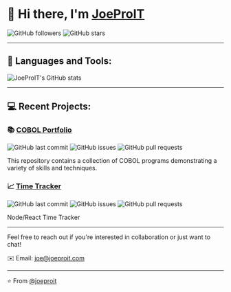 # 👋 Hi there, I'm [JoeProIT](https://github.com/joeproit)

![GitHub followers](https://img.shields.io/github/followers/joeproit?style=social)
![GitHub stars](https://img.shields.io/github/stars/joeproit?style=social)

---

## 🧰 Languages and Tools:

![JoeProIT's GitHub stats](https://github-readme-stats.vercel.app/api?username=joeproit&count_private=true)

---

## 💻 Recent Projects:

### 📚 [COBOL Portfolio](https://github.com/joeproit/COBOL)

![GitHub last commit](https://img.shields.io/github/last-commit/joeproit/COBOL)
![GitHub issues](https://img.shields.io/github/issues/joeproit/COBOL)
![GitHub pull requests](https://img.shields.io/github/issues-pr/joeproit/COBOL)

This repository contains a collection of COBOL programs demonstrating a variety of skills and techniques.

### 📈 [Time Tracker](https://github.com/joeproit/jobsearch-timetracker)

![GitHub last commit](https://img.shields.io/github/last-commit/joeproit/jobsearch-timetracker)
![GitHub issues](https://img.shields.io/github/issues/joeproit/jobsearch-timetracker)
![GitHub pull requests](https://img.shields.io/github/issues-pr/joeproit/jobsearch-timetracker)

Node/React Time Tracker

---

Feel free to reach out if you're interested in collaboration or just want to chat!

✉️ Email: [joe@joeproit.com](mailto:joe@joeproit.com)

---

⭐️ From [@joeproit](https://github.com/joeproit)

